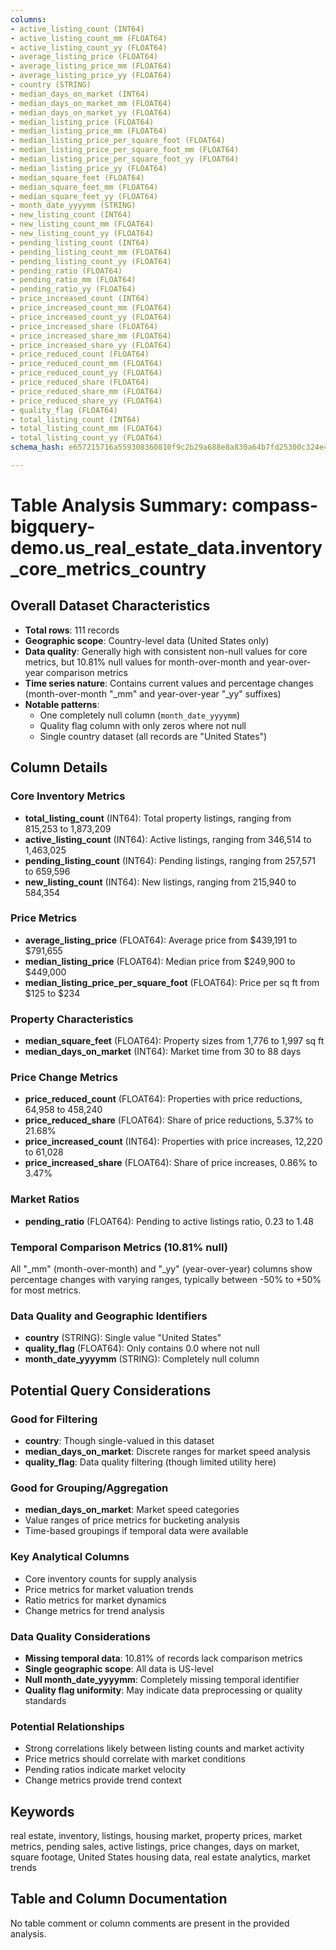 ```yaml
---
columns:
- active_listing_count (INT64)
- active_listing_count_mm (FLOAT64)
- active_listing_count_yy (FLOAT64)
- average_listing_price (FLOAT64)
- average_listing_price_mm (FLOAT64)
- average_listing_price_yy (FLOAT64)
- country (STRING)
- median_days_on_market (INT64)
- median_days_on_market_mm (FLOAT64)
- median_days_on_market_yy (FLOAT64)
- median_listing_price (FLOAT64)
- median_listing_price_mm (FLOAT64)
- median_listing_price_per_square_foot (FLOAT64)
- median_listing_price_per_square_foot_mm (FLOAT64)
- median_listing_price_per_square_foot_yy (FLOAT64)
- median_listing_price_yy (FLOAT64)
- median_square_feet (FLOAT64)
- median_square_feet_mm (FLOAT64)
- median_square_feet_yy (FLOAT64)
- month_date_yyyymm (STRING)
- new_listing_count (INT64)
- new_listing_count_mm (FLOAT64)
- new_listing_count_yy (FLOAT64)
- pending_listing_count (INT64)
- pending_listing_count_mm (FLOAT64)
- pending_listing_count_yy (FLOAT64)
- pending_ratio (FLOAT64)
- pending_ratio_mm (FLOAT64)
- pending_ratio_yy (FLOAT64)
- price_increased_count (INT64)
- price_increased_count_mm (FLOAT64)
- price_increased_count_yy (FLOAT64)
- price_increased_share (FLOAT64)
- price_increased_share_mm (FLOAT64)
- price_increased_share_yy (FLOAT64)
- price_reduced_count (FLOAT64)
- price_reduced_count_mm (FLOAT64)
- price_reduced_count_yy (FLOAT64)
- price_reduced_share (FLOAT64)
- price_reduced_share_mm (FLOAT64)
- price_reduced_share_yy (FLOAT64)
- quality_flag (FLOAT64)
- total_listing_count (INT64)
- total_listing_count_mm (FLOAT64)
- total_listing_count_yy (FLOAT64)
schema_hash: e657215716a559308360810f9c2b29a688e8a830a64b7fd25300c324e416e4f2

---
```

# Table Analysis Summary: compass-bigquery-demo.us_real_estate_data.inventory_core_metrics_country

## Overall Dataset Characteristics

- **Total rows**: 111 records
- **Geographic scope**: Country-level data (United States only)
- **Data quality**: Generally high with consistent non-null values for core metrics, but 10.81% null values for month-over-month and year-over-year comparison metrics
- **Time series nature**: Contains current values and percentage changes (month-over-month "_mm" and year-over-year "_yy" suffixes)
- **Notable patterns**: 
  - One completely null column (`month_date_yyyymm`)
  - Quality flag column with only zeros where not null
  - Single country dataset (all records are "United States")

## Column Details

### Core Inventory Metrics
- **total_listing_count** (INT64): Total property listings, ranging from 815,253 to 1,873,209
- **active_listing_count** (INT64): Active listings, ranging from 346,514 to 1,463,025
- **pending_listing_count** (INT64): Pending listings, ranging from 257,571 to 659,596
- **new_listing_count** (INT64): New listings, ranging from 215,940 to 584,354

### Price Metrics
- **average_listing_price** (FLOAT64): Average price from $439,191 to $791,655
- **median_listing_price** (FLOAT64): Median price from $249,900 to $449,000
- **median_listing_price_per_square_foot** (FLOAT64): Price per sq ft from $125 to $234

### Property Characteristics
- **median_square_feet** (FLOAT64): Property sizes from 1,776 to 1,997 sq ft
- **median_days_on_market** (INT64): Market time from 30 to 88 days

### Price Change Metrics
- **price_reduced_count** (FLOAT64): Properties with price reductions, 64,958 to 458,240
- **price_reduced_share** (FLOAT64): Share of price reductions, 5.37% to 21.68%
- **price_increased_count** (INT64): Properties with price increases, 12,220 to 61,028
- **price_increased_share** (FLOAT64): Share of price increases, 0.86% to 3.47%

### Market Ratios
- **pending_ratio** (FLOAT64): Pending to active listings ratio, 0.23 to 1.48

### Temporal Comparison Metrics (10.81% null)
All "_mm" (month-over-month) and "_yy" (year-over-year) columns show percentage changes with varying ranges, typically between -50% to +50% for most metrics.

### Data Quality and Geographic Identifiers
- **country** (STRING): Single value "United States"
- **quality_flag** (FLOAT64): Only contains 0.0 where not null
- **month_date_yyyymm** (STRING): Completely null column

## Potential Query Considerations

### Good for Filtering
- **country**: Though single-valued in this dataset
- **median_days_on_market**: Discrete ranges for market speed analysis
- **quality_flag**: Data quality filtering (though limited utility here)

### Good for Grouping/Aggregation
- **median_days_on_market**: Market speed categories
- Value ranges of price metrics for bucketing analysis
- Time-based groupings if temporal data were available

### Key Analytical Columns
- Core inventory counts for supply analysis
- Price metrics for market valuation trends
- Ratio metrics for market dynamics
- Change metrics for trend analysis

### Data Quality Considerations
- **Missing temporal data**: 10.81% of records lack comparison metrics
- **Single geographic scope**: All data is US-level
- **Null month_date_yyyymm**: Completely missing temporal identifier
- **Quality flag uniformity**: May indicate data preprocessing or quality standards

### Potential Relationships
- Strong correlations likely between listing counts and market activity
- Price metrics should correlate with market conditions
- Pending ratios indicate market velocity
- Change metrics provide trend context

## Keywords
real estate, inventory, listings, housing market, property prices, market metrics, pending sales, active listings, price changes, days on market, square footage, United States housing data, real estate analytics, market trends

## Table and Column Documentation
No table comment or column comments are present in the provided analysis.